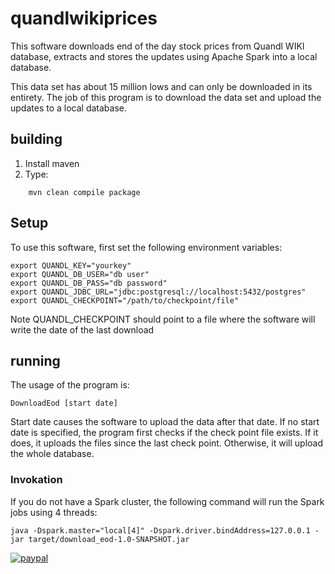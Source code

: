 # quandlwikiprices

This software downloads end of the day stock prices from Quandl WIKI database, extracts and stores
the updates using Apache Spark into a local database.

This data set has about 15 million lows and can only be downloaded in its entirety. The job of this
program is to download the data set and upload the updates to a local database.

## building
1. Install maven
2. Type:
````
	mvn clean compile package
````
	
## Setup
To use this software, first set the following environment variables:


````
export QUANDL_KEY="yourkey"
export QUANDL_DB_USER="db user"
export QUANDL_DB_PASS="db password"
export QUANDL_JDBC_URL="jdbc:postgresql://localhost:5432/postgres"
export QUANDL_CHECKPOINT="/path/to/checkpoint/file"
````

Note QUANDL_CHECKPOINT should point to a file where the software will write the date of the last download

## running

The usage of the program is:

````
DownloadEod [start date]
````

Start date causes the software to upload the data after that date. If no start date is specified, the program first checks if the check point file exists. If it does, it uploads the files since the last check point. Otherwise, it will upload the whole database.

### Invokation
If you do not have a Spark cluster, the following command will run the Spark jobs using 4 threads:

````
java -Dspark.master="local[4]" -Dspark.driver.bindAddress=127.0.0.1 -jar target/download_eod-1.0-SNAPSHOT.jar
````

[![paypal](https://www.paypalobjects.com/en_US/i/btn/btn_donateCC_LG.gif)](https://www.paypal.com/cgi-bin/webscr?cmd=_s-xclick&hosted_button_id=MU7T4U52Q4N2N)